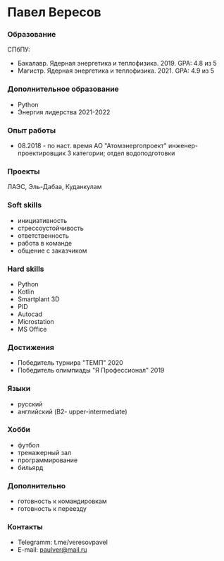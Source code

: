 # Павел Вересов

### Образование
СПбПУ:
- Бакалавр. Ядерная энергетика и теплофизика. 2019. GPA: 4.8 из 5
- Магистр. Ядерная энергетика и теплофизика. 2021. GPA: 4.9 из 5


### Дополнительное образование
- Python
- Энергия лидерства 2021-2022


### Опыт работы
- 08.2018 - по наст. время АО "Атомэнергопроект" инженер-проектировщик 3 категории; отдел водоподготовки


### Проекты
ЛАЭС, Эль-Дабаа, Куданкулам


### Soft skills
- инициативность
- стрессоустойчивость
- ответственность
- работа в команде
- общение с заказчиком


### Hard skills
- Python
- Kotlin
- Smartplant 3D
- PID
- Autocad
- Microstation
- MS Office


### Достижения
- Победитель турнира "ТЕМП" 2020
- Победитель олимпиады "Я Профессионал" 2019


### Языки
- русский
- английский (B2- upper-intermediate)


### Хобби 
- футбол
- тренажерный зал
- программирование
- бильярд


### Дополнительно
- готовность к командировкам
- готовность к переезду


### Контакты
- Telegramm: t.me/veresovpavel
- E-mail: paulver@mail.ru

